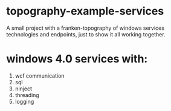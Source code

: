 # topography-example-services

A small project with a franken-topography of windows services technologies and endpoints, just to show it all working together.

# windows 4.0 services with:
1. wcf communication
2. sql
3. ninject
4. threading
5. logging